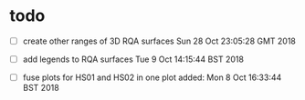 




# todo

* [ ] create other ranges of 3D RQA surfaces
Sun 28 Oct 23:05:28 GMT 2018


* [ ] add legends to RQA surfaces
	Tue  9 Oct 14:15:44 BST 2018

* [ ] fuse plots for HS01 and HS02 in one plot
	added: Mon  8 Oct 16:33:44 BST 2018



